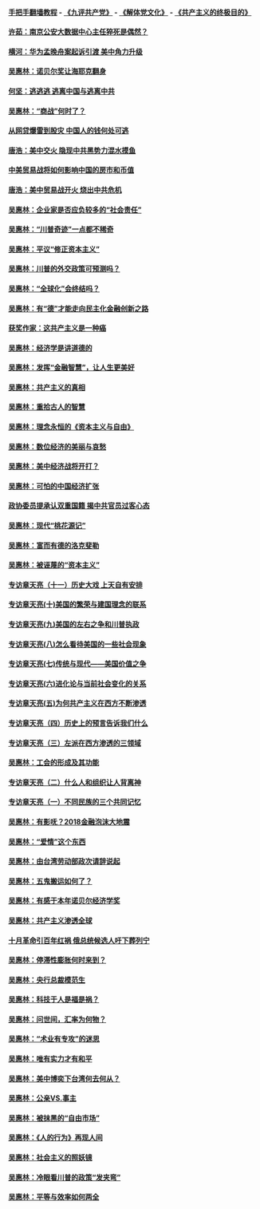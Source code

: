 #### [手把手翻墙教程](https://github.com/gfw-breaker/guides/wiki) -  [《九评共产党》](https://github.com/gfw-breaker/9ping.md?t=05071237) - [《解体党文化》](https://github.com/gfw-breaker/jtdwh.md?t=05071237) - [《共产主义的终极目的》](https://github.com/gfw-breaker/gczydzjmd.md?t=05071237)

#### [许茹：南京公安大数据中心主任猝死是偶然？](../pages/nsc423/n11064744.md?t=05071237) 

#### [横河：华为孟晚舟案起诉引渡 美中角力升级](../pages/nsc423/n11027230.md?t=05071237) 

#### [吴惠林：诺贝尔奖让海耶克翻身](../pages/nsc423/n10890049.md?t=05071237) 

#### [何坚：逃逃逃 逃离中国与逃离中共](../pages/nsc423/n10592891.md?t=05071237) 

#### [吴惠林：“商战”何时了？](../pages/nsc423/n10573558.md?t=05071237) 

#### [从网贷爆雷到股灾 中国人的钱何处可逃](../pages/nsc423/n10572800.md?t=05071237) 

#### [唐浩：美中交火 隐现中共黑势力混水摸鱼](../pages/nsc423/n10544040.md?t=05071237) 

#### [中美贸易战将如何影响中国的房市和币值](../pages/nsc423/n10543697.md?t=05071237) 

#### [唐浩：美中贸易战开火 烧出中共危机](../pages/nsc423/n10540126.md?t=05071237) 

#### [吴惠林：企业家是否应负较多的“社会责任”](../pages/nsc423/n10535022.md?t=05071237) 

#### [吴惠林：“川普奇迹”一点都不稀奇](../pages/nsc423/n10512808.md?t=05071237) 

#### [吴惠林：平议“修正资本主义”](../pages/nsc423/n10495724.md?t=05071237) 

#### [吴惠林：川普的外交政策可预测吗？](../pages/nsc423/n10462387.md?t=05071237) 

#### [吴惠林：“全球化”会终结吗？](../pages/nsc423/n10452838.md?t=05071237) 

#### [吴惠林：有“德”才能走向民主化金融创新之路](../pages/nsc423/n10432292.md?t=05071237) 

#### [获奖作家：这共产主义是一种癌](../pages/nsc423/n10431541.md?t=05071237) 

#### [吴惠林：经济学是讲道德的](../pages/nsc423/n10398014.md?t=05071237) 

#### [吴惠林：发挥“金融智慧”，让人生更美好](../pages/nsc423/n10375019.md?t=05071237) 

#### [吴惠林：共产主义的真相](../pages/nsc423/n10351394.md?t=05071237) 

#### [吴惠林：重拾古人的智慧](../pages/nsc423/n10337691.md?t=05071237) 

#### [吴惠林：理念永恒的《资本主义与自由》](../pages/nsc423/n10316274.md?t=05071237) 

#### [吴惠林：数位经济的美丽与哀愁](../pages/nsc423/n10292946.md?t=05071237) 

#### [吴惠林：美中经济战将开打？](../pages/nsc423/n10258825.md?t=05071237) 

#### [吴惠林：可怕的中国经济扩张](../pages/nsc423/n10219147.md?t=05071237) 

#### [政协委员提承认双重国籍 揭中共官员过客心态](../pages/nsc423/n10208809.md?t=05071237) 

#### [吴惠林：现代“桃花源记”](../pages/nsc423/n10185234.md?t=05071237) 

#### [吴惠林：富而有德的洛克斐勒](../pages/nsc423/n10142264.md?t=05071237) 

#### [吴惠林：被诬蔑的“资本主义”](../pages/nsc423/n10124816.md?t=05071237) 

#### [专访章天亮（十一）历史大戏 上天自有安排](../pages/nsc423/n10094905.md?t=05071237) 

#### [专访章天亮(十)美国的繁荣与建国理念的联系](../pages/nsc423/n10094899.md?t=05071237) 

#### [专访章天亮(九)美国的左右之争和川普执政](../pages/nsc423/n10094889.md?t=05071237) 

#### [专访章天亮(八)怎么看待美国的一些社会现象](../pages/nsc423/n10094857.md?t=05071237) 

#### [专访章天亮(七)传统与现代——美国价值之争](../pages/nsc423/n10093140.md?t=05071237) 

#### [专访章天亮(六)进化论与当前社会变化的关系](../pages/nsc423/n10092036.md?t=05071237) 

#### [专访章天亮(五)为何共产主义在西方不断渗透](../pages/nsc423/n10083620.md?t=05071237) 

#### [专访章天亮（四）历史上的预言告诉我们什么](../pages/nsc423/n10083606.md?t=05071237) 

#### [专访章天亮（三）左派在西方渗透的三领域](../pages/nsc423/n10081115.md?t=05071237) 

#### [吴惠林：工会的形成及其功能](../pages/nsc423/n10080633.md?t=05071237) 

#### [专访章天亮（二）什么人和组织让人背离神](../pages/nsc423/n10076637.md?t=05071237) 

#### [专访章天亮（一）不同民族的三个共同记忆](../pages/nsc423/n10074188.md?t=05071237) 

#### [吴惠林：有影呒？2018金融泡沫大地震](../pages/nsc423/n10040534.md?t=05071237) 

#### [吴惠林：“爱情”这个东西](../pages/nsc423/n10019423.md?t=05071237) 

#### [吴惠林：由台湾劳动部政次请辞说起](../pages/nsc423/n9979679.md?t=05071237) 

#### [吴惠林：五鬼搬运如何了？](../pages/nsc423/n9925338.md?t=05071237) 

#### [吴惠林：有感于本年诺贝尔经济学奖](../pages/nsc423/n9871883.md?t=05071237) 

#### [吴惠林：共产主义渗透全球](../pages/nsc423/n9812748.md?t=05071237) 

#### [十月革命引百年红祸 俄总统候选人吁下葬列宁](../pages/nsc423/n9810182.md?t=05071237) 

#### [吴惠林：停滞性膨胀何时来到？](../pages/nsc423/n9764136.md?t=05071237) 

#### [吴惠林：央行总裁模范生](../pages/nsc423/n9728134.md?t=05071237) 

#### [吴惠林：科技于人是福是祸？](../pages/nsc423/n9672982.md?t=05071237) 

#### [吴惠林：问世间，汇率为何物？](../pages/nsc423/n9621788.md?t=05071237) 

#### [吴惠林：“术业有专攻”的迷思](../pages/nsc423/n9580363.md?t=05071237) 

#### [吴惠林：唯有实力才有和平](../pages/nsc423/n9529599.md?t=05071237) 

#### [吴惠林：美中博奕下台湾何去何从？](../pages/nsc423/n9483598.md?t=05071237) 

#### [吴惠林：公亲VS.事主](../pages/nsc423/n9425637.md?t=05071237) 

#### [吴惠林：被抹黑的“自由市场”](../pages/nsc423/n9351545.md?t=05071237) 

#### [吴惠林：《人的行为》再现人间](../pages/nsc423/n9296339.md?t=05071237) 

#### [吴惠林：社会主义的照妖镜](../pages/nsc423/n9243460.md?t=05071237) 

#### [吴惠林：冷眼看川普的政策“发夹弯”](../pages/nsc423/n9120684.md?t=05071237) 

#### [吴惠林：平等与效率如何两全](../pages/nsc423/n9075430.md?t=05071237) 

